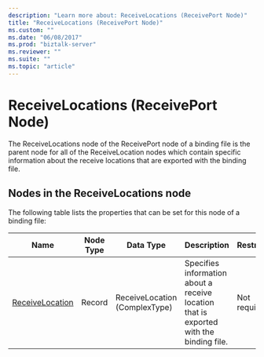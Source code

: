 ```yaml
---
description: "Learn more about: ReceiveLocations (ReceivePort Node)"
title: "ReceiveLocations (ReceivePort Node)"
ms.custom: ""
ms.date: "06/08/2017"
ms.prod: "biztalk-server"
ms.reviewer: ""
ms.suite: ""
ms.topic: "article"
---
```

# ReceiveLocations (ReceivePort Node)
The ReceiveLocations node of the ReceivePort node of a binding file is the parent node for all of the ReceiveLocation nodes which contain specific information about the receive locations that are exported with the binding file.  
  
## Nodes in the ReceiveLocations node  
 The following table lists the properties that can be set for this node of a binding file:  
  
|**Name**|**Node Type**|**Data Type**|**Description**|**Restrictions**|**Comments**|  
|--------------|-------------------|-------------------|---------------------|----------------------|------------------|  
|[ReceiveLocation](../core/receivelocation-receivelocations-node.md)|Record|ReceiveLocation (ComplexType)|Specifies information about a receive location that is exported with the binding file.|Not required|Default value: none|
